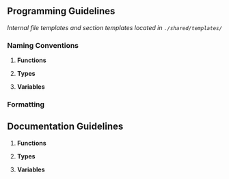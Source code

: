 ## Programming Guidelines

_Internal file templates and section templates located in `./shared/templates/`_

### Naming Conventions

1. **Functions**

2. **Types**

3. **Variables**

### Formatting

## Documentation Guidelines

1. **Functions**

2. **Types**

3. **Variables**

